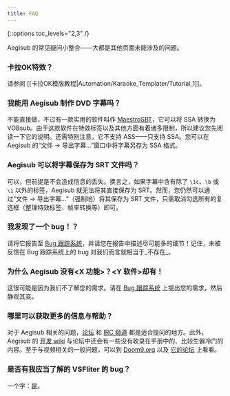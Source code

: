 ```yaml
---
title: FAQ
---
```


{::options toc_levels="2,3" /}

Aegisub 的常见疑问小整合——大都是其他页面未能涉及的问题。

### 卡拉OK特效？ ###

请参阅 [[卡拉OK模版教程|Automation/Karaoke_Templater/Tutorial_1]]。

### 我能用 Aegisub 制作 DVD 字幕吗？ ###

不能直接做，不过有一款实用的软件叫作 [MaestroSBT](http://sourceforge.net/projects/maestrosbt/)，它可以将 SSA 转换为 VOBsub。由于这款软件在特效标签以及其他方面有着诸多限制，所以建议您先阅读一下它的说明。还需特别注意，它不支持 ASS——只支持 SSA。您可以在 Aegisub 的“文件 -> 导出字幕…”窗口中将字幕另存为 SSA 格式。

### Aegisub 可以将字幕保存为 SRT 文件吗？ ###

可以，但前提是不会造成信息的丢失。换言之，如果字幕中含有除了 `\1c`、`\b` 或 `\i` 以外的标签，Aegisub 就无法将其直接保存为 SRT。然而，您仍然可以通过“文件 -> 导出字幕…”（强制地）将其保存为 SRT 文件，只需取消勾选所有的复选框（整理特效标签、帧率转换等）即可。

### 我发现了一个 bug！？ ###

请将它报告至 [Bug 跟踪系统](http://devel.aegisub.org/)，并请您在报告中描述尽可能多的细节！记住，未被反馈在 Bug 跟踪系统上的 bug 对我们而言就相当于_不存在_。

### 为什么 Aegisub 没有&lt;X 功能&gt;？&lt;Y 软件&gt;却有！ ###

这很可能是因为我们不了解您的需求。请在 [Bug 跟踪系统](http://devel.aegisub.org/) 上提出您的需求，然后静观其变。

### 哪里可以获取更多的信息与帮助？ ###

对于 Aegisub 相关的问题，[论坛](http://forums.aegisub.org) 和 [IRC 频道](irc://irc.rizon.net/aegisub) 都是适合提问的地方。此外，Aegisub 的 [开发 wiki](http://devel.aegisub.org) 与论坛中还会有一些没有收录在手册中的、比较生僻冷门的内容。至于与视频相关的一般问题，可以到 [Doom9.org](http://www.doom9.org) 以及 [它的论坛](http://forum.doom9.org) 上看看。

### 是否有我应当了解的 VSFliter 的 bug？ ###

一个字：[是](http://asa.diac24.net/VSFilter#BUGS)。
